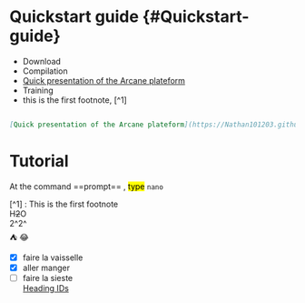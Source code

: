 # Quickstart guide  {#Quickstart-guide}
- Download
- Compilation
- [Quick presentation of the Arcane plateform](https://Nathan101203.github.io/PresentationLink.html)
- Training
- this is the first footnote, [^1]

```Markdown

[Quick presentation of the Arcane plateform](https://Nathan101203.github.io/PresentationLink.html)

```

# Tutorial
At the command ==prompt== , <mark>type</mark> `nano`

[^1] : This is the first footnote  
H~~2~~O  
2^2^  
:tent: :joy:  
- [x] faire la vaisselle
- [x] aller manger
- [ ] faire la sieste  
[Heading IDs](#Quickstart-guide)
